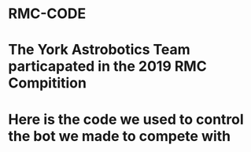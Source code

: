 # RMC-CODE 
# The York Astrobotics Team particapated in the 2019 RMC Compitition 
# Here is the code we used to control the bot we made to compete with

